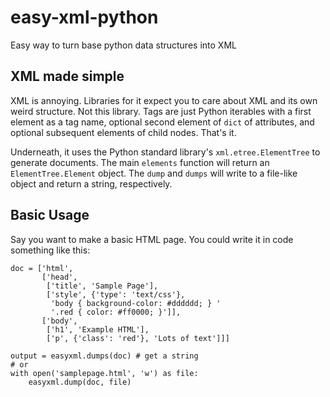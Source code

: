 # easy-xml-python
Easy way to turn base python data structures into XML

## XML made simple
XML is annoying.  Libraries for it expect you to care about XML and its own
weird structure.  Not this library.  Tags are just Python iterables with a first
element as a tag name, optional second element of `dict` of attributes, and
optional subsequent elements of child nodes.  That's it.

Underneath, it uses the Python standard library's `xml.etree.ElementTree` to
generate documents.  The main `elements` function will return an
`ElementTree.Element` object.  The `dump` and `dumps` will write to a file-like
object and return a string, respectively.

## Basic Usage

Say you want to make a basic HTML page.  You could write it in code something
like this:

    doc = ['html',
           ['head',
            ['title', 'Sample Page'],
            ['style', {'type': 'text/css'},
             'body { background-color: #dddddd; } '
             '.red { color: #ff0000; }']],
           ['body',
            ['h1', 'Example HTML'],
            ['p', {'class': 'red'}, 'Lots of text']]]

    output = easyxml.dumps(doc) # get a string
    # or
    with open('samplepage.html', 'w') as file:
        easyxml.dump(doc, file)
